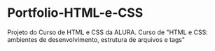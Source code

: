 # Portfolio-HTML-e-CSS

Projeto do Curso de HTML e CSS da ALURA.
Curso de "HTML e CSS: ambientes de desenvolvimento, estrutura de arquivos e tags"
